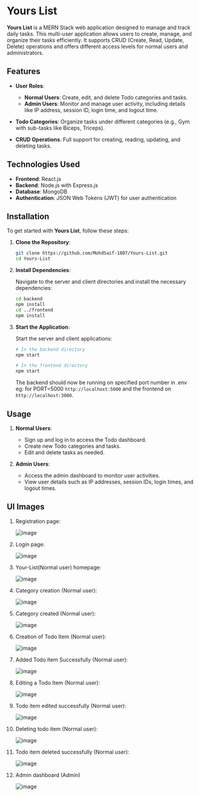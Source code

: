 # Yours List

**Yours List** is a MERN Stack web application designed to manage and track daily tasks. This multi-user application allows users to create, manage, and organize their tasks efficiently. It supports CRUD (Create, Read, Update, Delete) operations and offers different access levels for normal users and administrators.

## Features

- **User Roles**: 
  - **Normal Users**: Create, edit, and delete Todo categories and tasks.
  - **Admin Users**: Monitor and manage user activity, including details like IP address, session ID, login time, and logout time.

- **Todo Categories**: Organize tasks under different categories (e.g., Gym with sub-tasks like Biceps, Triceps).

- **CRUD Operations**: Full support for creating, reading, updating, and deleting tasks.

## Technologies Used

- **Frontend**: React.js
- **Backend**: Node.js with Express.js
- **Database**: MongoDB
- **Authentication**: JSON Web Tokens (JWT) for user authentication

## Installation

To get started with **Yours List**, follow these steps:

1. **Clone the Repository**:

    ```bash
    git clone https://github.com/MohdSaif-1807/Yours-List.git
    cd Yours-List
    ```

2. **Install Dependencies**:

    Navigate to the server and client directories and install the necessary dependencies:

    ```bash
    cd backend
    npm install
    cd ../frontend
    npm install
    ```

3. **Start the Application**:

    Start the server and client applications:

    ```bash
    # In the backend directory
    npm start

    # In the frontend directory
    npm start
    ```

    The backend should now be running on specified port number in .env eg: for PORT=5000 `http://localhost:5000` and the frontend on `http://localhost:3000`.

## Usage

1. **Normal Users**:
   - Sign up and log in to access the Todo dashboard.
   - Create new Todo categories and tasks.
   - Edit and delete tasks as needed.

2. **Admin Users**:
   - Access the admin dashboard to monitor user activities.
   - View user details such as IP addresses, session IDs, login times, and logout times.
  

   
## UI Images

1. Registration page:
   
   ![image](https://github.com/user-attachments/assets/0f7d5268-5dd2-4f63-a779-6cc7aaebc055)


2. Login page:
   
   ![image](https://github.com/user-attachments/assets/88c28cec-a636-4ab7-8f7b-ac668e467f75)


3. Your-List(Normal user) homepage:

    ![image](https://github.com/user-attachments/assets/258176fd-13a5-4417-a08c-21333c7e776a)


4. Category creation (Normal user):
 
   ![image](https://github.com/user-attachments/assets/842b9de2-991e-42a7-83ef-3db57a2b5abf)


5. Category created (Normal user):
 
   ![image](https://github.com/user-attachments/assets/c3180064-29a1-4635-997a-c79407fafe34)


6. Creation of Todo Item (Normal user):
 
   ![image](https://github.com/user-attachments/assets/2c5f5de8-7679-47c6-851c-2da791ff5472)


7. Added Todo Item Successfully (Normal user):
 
   ![image](https://github.com/user-attachments/assets/46daa9fd-36a3-4556-82fd-c9fcc514a18d)


8. Editing a Todo Item (Normal user):
 
   ![image](https://github.com/user-attachments/assets/d6b8e4d1-3da7-4012-b422-ad85e20300ae)


9. Todo item edited successfully (Normal user):
 
    ![image](https://github.com/user-attachments/assets/41ffafa3-24d9-4f67-8ebb-e035bcb7e4fa)


10. Deleting todo item (Normal user):
  
    ![image](https://github.com/user-attachments/assets/0187a7e8-81c0-4510-948f-ca844dd9e7ce)


11. Todo item deleted successfully (Normal user):
  
    ![image](https://github.com/user-attachments/assets/bd6aa8d0-e130-428f-883f-934f72082001)


12. Admin dashboard (Admin)
  
    ![image](https://github.com/user-attachments/assets/23831f35-d644-4c3d-826a-21d07a009688)




